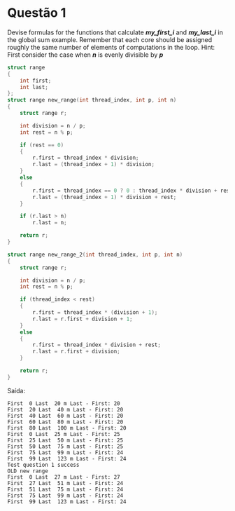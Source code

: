 # Questão 1

 Devise formulas for the functions that calculate **_my_first_i_** and **_my_last_i_** in the global sum example. Remember that each core should be assigned roughly the same number of elements of computations in the loop. Hint: First consider the case when **_n_** is evenly divisible by **_p_**

```c
struct range
{
    int first;
    int last;
};
struct range new_range(int thread_index, int p, int n)
{
    struct range r;

    int division = n / p;
    int rest = n % p;

    if (rest == 0)
    {
        r.first = thread_index * division;
        r.last = (thread_index + 1) * division;
    }
    else
    {
        r.first = thread_index == 0 ? 0 : thread_index * division + rest;
        r.last = (thread_index + 1) * division + rest;
    }

    if (r.last > n)
        r.last = n;

    return r;
}

struct range new_range_2(int thread_index, int p, int n)
{
    struct range r;

    int division = n / p;
    int rest = n % p;

    if (thread_index < rest)
    {
        r.first = thread_index * (division + 1);
        r.last = r.first + division + 1;
    }
    else
    {
        r.first = thread_index * division + rest;
        r.last = r.first + division;
    }

    return r;
}
```
Saída:
```
First  0 Last  20 m Last - First: 20
First  20 Last  40 m Last - First: 20
First  40 Last  60 m Last - First: 20
First  60 Last  80 m Last - First: 20
First  80 Last  100 m Last - First: 20
First  0 Last  25 m Last - First: 25
First  25 Last  50 m Last - First: 25
First  50 Last  75 m Last - First: 25
First  75 Last  99 m Last - First: 24
First  99 Last  123 m Last - First: 24
Test question 1 success
OLD new range
First  0 Last  27 m Last - First: 27
First  27 Last  51 m Last - First: 24
First  51 Last  75 m Last - First: 24
First  75 Last  99 m Last - First: 24
First  99 Last  123 m Last - First: 24
```

